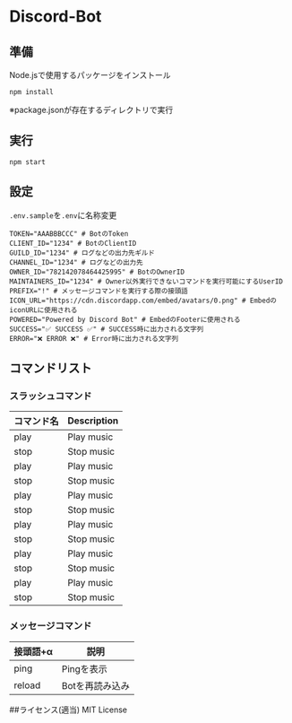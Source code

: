<div id="top"></div>

# Discord-Bot

## 準備
Node.jsで使用するパッケージをインストール
```
npm install
```
※package.jsonが存在するディレクトリで実行

## 実行
```
npm start
```

## 設定
`.env.sample`を`.env`に名称変更
```
TOKEN="AAABBBCCC" # BotのToken
CLIENT_ID="1234" # BotのClientID
GUILD_ID="1234" # ログなどの出力先ギルド
CHANNEL_ID="1234" # ログなどの出力先
OWNER_ID="782142078464425995" # BotのOwnerID
MAINTAINERS_ID="1234" # Owner以外実行できないコマンドを実行可能にするUserID
PREFIX="!" # メッセージコマンドを実行する際の接頭語
ICON_URL="https://cdn.discordapp.com/embed/avatars/0.png" # EmbedのiconURLに使用される
POWERED="Powered by Discord Bot" # EmbedのFooterに使用される
SUCCESS="✅ SUCCESS ✅" # SUCCESS時に出力される文字列
ERROR="❌ ERROR ❌" # Error時に出力される文字列
```

## コマンドリスト

### スラッシュコマンド
| コマンド名 | Description |
| ---------- | ----------- |
|    play    | Play music  |
|    stop    | Stop music  |
|    play    | Play music  |
|    stop    | Stop music  |
|    play    | Play music  |
|    stop    | Stop music  |
|    play    | Play music  |
|    stop    | Stop music  |
|    play    | Play music  |
|    stop    | Stop music  |
|    play    | Play music  |
|    stop    | Stop music  |

### メッセージコマンド
| 接頭語+α |      説明       |
| -------- | --------------- |
|   ping   |   Pingを表示    |
|  reload  | Botを再読み込み |

##ライセンス(適当)
MIT License
